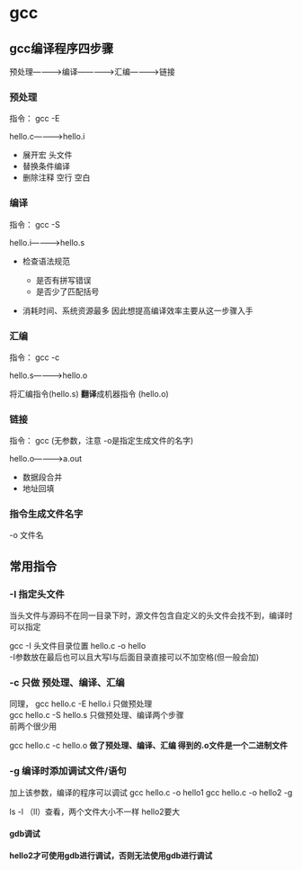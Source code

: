 # gcc  



## gcc编译程序四步骤  

预处理————>编译—————>汇编————>链接   

### 预处理  

指令： gcc -E

hello.c————>hello.i

* 展开宏  头文件  
* 替换条件编译  
* 删除注释  空行  空白   

###  编译  

指令： gcc -S

hello.i————>hello.s  

* 检查语法规范  
    * 是否有拼写错误
    * 是否少了匹配括号  

* 消耗时间、系统资源最多  因此想提高编译效率主要从这一步骤入手   


### 汇编  

指令： gcc -c

hello.s————>hello.o  

将汇编指令(hello.s) **翻译**成机器指令 (hello.o)  

### 链接  

指令： gcc  (无参数，注意 -o是指定生成文件的名字)

hello.o————>a.out  

* 数据段合并
* 地址回填  

### 指令生成文件名字  

-o 文件名  


## 常用指令  

### -I 指定头文件  

当头文件与源码不在同一目录下时，源文件包含自定义的头文件会找不到，编译时可以指定  

gcc -I 头文件目录位置 hello.c -o hello  
-I参数放在最后也可以且大写I与后面目录直接可以不加空格(但一般会加)    

###  -c  只做 预处理、编译、汇编  

同理，
gcc hello.c -E hello.i  只做预处理  
gcc hello.c -S hello.s  只做预处理、编译两个步骤  
前两个很少用

gcc hello.c -c  hello.o **做了预处理、编译、汇编   得到的.o文件是一个二进制文件**  

### -g 编译时添加调试文件/语句  

加上该参数，编译的程序可以调试
gcc hello.c -o hello1
gcc hello.c -o hello2 -g  

ls -l （ll）查看，两个文件大小不一样  hello2要大  

#### gdb调试  

**hello2才可使用gdb进行调试，否则无法使用gdb进行调试**    









